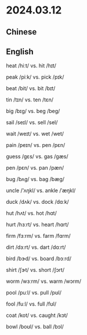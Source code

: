 # 2024.03.12
## Chinese

## English

heat /hiːt/ vs. hit /hɪt/

peak /piːk/ vs. pick /pɪk/

beat /bit/ vs. bit  /bɪt/

tin /tɪn/ vs. ten /tɛn/

big /bɪɡ/ vs. beg  /beɡ/

sail /seɪl/ vs. sell /sel/

wait /weɪt/ vs. wet  /wet/

pain  /peɪn/ vs. pen  /pɛn/

guess /ɡɛs/ vs. gas  /ɡæs/

pen /pɛn/ vs. pan  /pæn/

bug  /bʌɡ/ vs. bag  /bæɡ/

uncle /'ʌŋkl/ vs. ankle  /ˈæŋkl/

duck /dʌk/ vs. dock  /dɑːk/

hut /hʌt/ vs. hot  /hɑt/

hurt /hɜːrt/ vs. heart  /hɑrt/

firm /fɜːrm/ vs. farm  /fɑrm/

dirt /dɜːrt/ vs. dart  /dɑːrt/

bird  /bɝd/ vs. board  /bɔːrd/

shirt  /ʃɝt/ vs. short  /ʃɔrt/
 
worm /wɜːrm/ vs. warm  /wɔrm/

pool /puːl/ vs. pull /pʊl/

fool  /fuːl/ vs. full /fʊl/

coat  /kot/ vs. caught  /kɔt/

bowl  /boʊl/ vs. ball /bɔl/